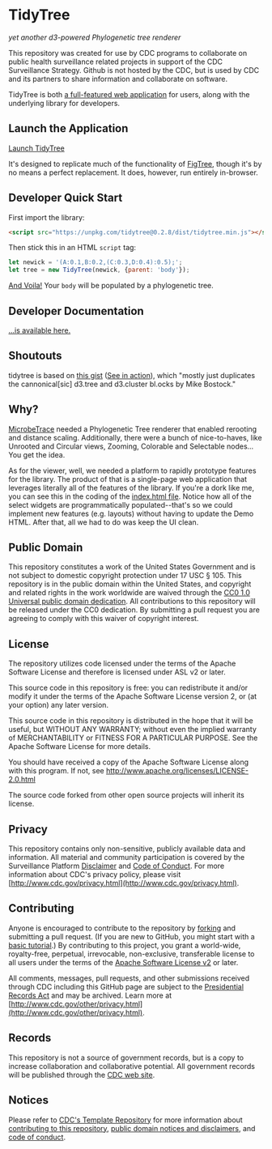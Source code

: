 # TidyTree

*yet another d3-powered Phylogenetic tree renderer*

This repository was created for use by CDC programs to collaborate on public health surveillance related projects in support of the CDC Surveillance Strategy.  Github is not hosted by the CDC, but is used by CDC and its partners to share information and collaborate on software.

TidyTree is both [a full-featured web application](https://CDCgov.github.io/TidyTree/demo/index.html) for users, along with the underlying library for developers.

## Launch the Application

[Launch TidyTree](https://CDCgov.github.io/TidyTree/demo/index.html)

It's designed to replicate much of the functionality of [FigTree](http://tree.bio.ed.ac.uk/software/figtree/), though it's by no means a perfect replacement. It does, however, run entirely in-browser.

## Developer Quick Start

First import the library:

```HTML
<script src="https://unpkg.com/tidytree@0.2.8/dist/tidytree.min.js"></script>
```

Then stick this in an HTML `script` tag:

```javascript
let newick = '(A:0.1,B:0.2,(C:0.3,D:0.4):0.5);';
let tree = new TidyTree(newick, {parent: 'body'});
```

[And Voila!](https://codepen.io/AABoyles/pen/PVvOOx) Your `body` will be populated by a phylogenetic tree.

## Developer Documentation

[...is available here.](https://CDCgov.github.io/TidyTree/docs/)

## Shoutouts

tidytree is based on [this gist](https://gist.github.com/Andrew-Reid/c7ae41a98b8cbb38f1febf13deb9d294) ([See in action](https://bl.ocks.org/Andrew-Reid/c7ae41a98b8cbb38f1febf13deb9d294)), which "mostly just duplicates the cannonical[sic] d3.tree and d3.cluster bl.ocks by Mike Bostock."

## Why?

[MicrobeTrace](https://github.com/CDCgov/MicrobeTrace) needed a Phylogenetic Tree renderer that enabled rerooting and distance scaling. Additionally, there were a bunch of nice-to-haves, like Unrooted and Circular views, Zooming, Colorable and Selectable nodes... You get the idea.

As for the viewer, well, we needed a platform to rapidly prototype features for the library. The product of that is a single-page web application that leverages literally all of the features of the library. If you're a dork like me, you can see this in the coding of the [index.html file](https://github.com/CDCgov/TidyTree/blob/master/demo/index.html). Notice how all of the select widgets are programmatically populated--that's so we could implement new features (e.g. layouts) without having to update the Demo HTML. After that, all we had to do was keep the UI clean.

## Public Domain
This repository constitutes a work of the United States Government and is not
subject to domestic copyright protection under 17 USC § 105. This repository is
in the public domain within the United States, and copyright and related rights
in the work worldwide are waived through the [CC0 1.0 Universal public domain dedication](https://creativecommons.org/publicdomain/zero/1.0/).
All contributions to this repository will be released under the CC0 dedication.
By submitting a pull request you are agreeing to comply with this waiver of
copyright interest.

## License
The repository utilizes code licensed under the terms of the Apache Software
License and therefore is licensed under ASL v2 or later.

This source code in this repository is free: you can redistribute it and/or
modify it under the terms of the Apache Software License version 2, or (at your
option) any later version.

This source code in this repository is distributed in the hope that it will be
useful, but WITHOUT ANY WARRANTY; without even the implied warranty of
MERCHANTABILITY or FITNESS FOR A PARTICULAR PURPOSE. See the Apache Software
License for more details.

You should have received a copy of the Apache Software License along with this
program. If not, see http://www.apache.org/licenses/LICENSE-2.0.html

The source code forked from other open source projects will inherit its license.

## Privacy
This repository contains only non-sensitive, publicly available data and
information. All material and community participation is covered by the
Surveillance Platform [Disclaimer](https://github.com/CDCgov/template/blob/master/DISCLAIMER.md)
and [Code of Conduct](https://github.com/CDCgov/template/blob/master/code-of-conduct.md).
For more information about CDC's privacy policy, please visit [http://www.cdc.gov/privacy.html](http://www.cdc.gov/privacy.html).

## Contributing
Anyone is encouraged to contribute to the repository by [forking](https://help.github.com/articles/fork-a-repo)
and submitting a pull request. (If you are new to GitHub, you might start with a
[basic tutorial](https://help.github.com/articles/set-up-git).) By contributing
to this project, you grant a world-wide, royalty-free, perpetual, irrevocable,
non-exclusive, transferable license to all users under the terms of the
[Apache Software License v2](http://www.apache.org/licenses/LICENSE-2.0.html) or
later.

All comments, messages, pull requests, and other submissions received through
CDC including this GitHub page are subject to the [Presidential Records Act](http://www.archives.gov/about/laws/presidential-records.html)
and may be archived. Learn more at [http://www.cdc.gov/other/privacy.html](http://www.cdc.gov/other/privacy.html).

## Records
This repository is not a source of government records, but is a copy to increase
collaboration and collaborative potential. All government records will be
published through the [CDC web site](http://www.cdc.gov).

## Notices
Please refer to [CDC's Template Repository](https://github.com/CDCgov/template)
for more information about [contributing to this repository](https://github.com/CDCgov/template/blob/master/CONTRIBUTING.md),
[public domain notices and disclaimers](https://github.com/CDCgov/template/blob/master/DISCLAIMER.md),
and [code of conduct](https://github.com/CDCgov/template/blob/master/code-of-conduct.md).
